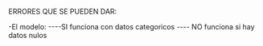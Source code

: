ERRORES QUE SE PUEDEN DAR:

-El modelo: 
----SI funciona con datos categoricos
---- NO funciona si hay datos nulos 
